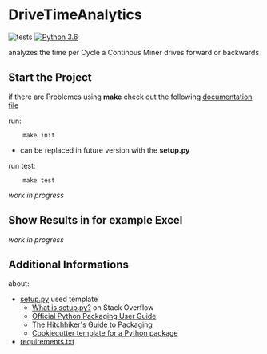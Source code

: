 # DriveTimeAnalytics

![tests](https://github.com/Zulaas/DriveTimeAnalytics/workflows/tests/badge.svg)
[![Python 3.6](https://img.shields.io/badge/python-3.9-blue.svg)](https://www.python.org/downloads/release/python-390/)

analyzes the time per Cycle a Continous Miner drives forward or backwards

## Start the Project

if there are Problemes using **make** check out the following [documentation file](/docs/using_make_on_windows.md)

run: 
```commandline
    make init
```
* can be replaced in future version with the **setup.py** 

run test:
```commandline
    make test
```

*work in progress*

## Show Results in for example Excel

*work in progress*

## Additional Informations

about:

* [setup.py](https://github.com/navdeep-G/setup.py) used template
    * [What is setup.py?](https://stackoverflow.com/questions/1471994/what-is-setup-py) on Stack Overflow 
    * [Official Python Packaging User Guide](https://packaging.python.org/)
    * [The Hitchhiker's Guide to Packaging](https://the-hitchhikers-guide-to-packaging.readthedocs.io/en/latest/creation.html)
    * [Cookiecutter template for a Python package](https://github.com/audreyr/cookiecutter-pypackage)
* [requirements.txt](https://pip.pypa.io/en/stable/user_guide/#requirements-files) 